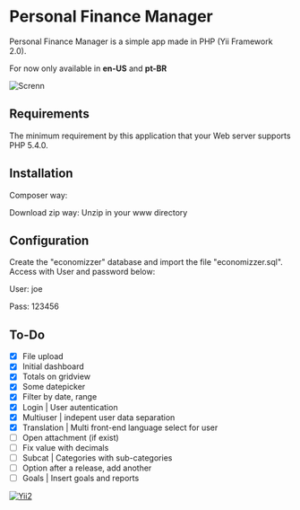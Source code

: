Personal Finance Manager
=================================


Personal Finance Manager is a simple app made in PHP (Yii Framework 2.0).

For now only available in **en-US** and **pt-BR**

![Screnn](https://raw.github.com/gugoan/economizzer/master/web/images/screen.png)



Requirements
------------

The minimum requirement by this application that your Web server supports PHP 5.4.0.


Installation
------------

Composer way:

Download zip way: Unzip in your www directory


Configuration
-------------

Create the "economizzer" database and import the file "economizzer.sql".
Access with User and password below:

User: joe

Pass: 123456


To-Do 
------

- [x] File upload
- [x] Initial dashboard
- [x] Totals on gridview
- [x] Some datepicker
- [x] Filter by date, range
- [x] Login | User autentication
- [x] Multiuser | indepent user data separation
- [x] Translation | Multi front-end language select for user
- [ ] Open attachment (if exist)
- [ ] Fix value with decimals
- [ ] Subcat | Categories with sub-categories
- [ ] Option after a release, add another
- [ ] Goals | Insert goals and reports 

[![Yii2](https://img.shields.io/badge/Powered_by-Yii_Framework-green.svg?style=flat)](http://www.yiiframework.com/)
